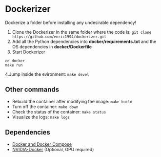 # Dockerizer
Dockerize a folder before installing any undesirable dependency!

1. Clone the Dockerizer in the same folder where the code is:
`git clone https://github.com/enric1994/dockerizer.git`
2. Add all the Python dependencies into **docker/requirements.txt** and the OS dependencies in **docker/Dockerfile**
3. Start Dockerizer
  ```
  cd docker
  make run
  ```
4.Jump inside the evironment:
`make devel`

## Other commands
* Rebuild the container after modifying the image: `make build`
* Turn off the container: `make down`
* Check the status of the container: `make status`
* Visualize the logs: `make logs`
## Dependencies
* [Docker and Docker Compose](https://gist.github.com/enric1994/3b5c20ddb2b4033c4498b92a71d909da)
* [NVIDIA-Docker](https://github.com/NVIDIA/nvidia-docker#quickstart) (Optional, GPU required)
